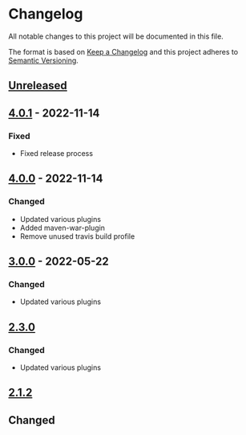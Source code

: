 # Changelog

All notable changes to this project will be documented in this file.

The format is based on [Keep a Changelog](https://keepachangelog.com/en/1.0.0/)
and this project adheres to [Semantic Versioning](https://semver.org/spec/v2.0.0.html).

## [Unreleased]

## [4.0.1] - 2022-11-14
### Fixed
- Fixed release process

## [4.0.0] - 2022-11-14
### Changed
- Updated various plugins
- Added maven-war-plugin
- Remove unused travis build profile

## [3.0.0] - 2022-05-22
### Changed
- Updated various plugins

## [2.3.0]
### Changed
- Updated various plugins

## [2.1.2]

## Changed

[Unreleased]: https://github.com/cucumber/cucumber-parent/compare/v4.0.1...main
[4.0.1]: https://github.com/cucumber/cucumber-parent/compare/v4.0.0...main
[4.0.0]: https://github.com/cucumber/cucumber-parent/compare/v3.0.0...main
[3.0.0]: https://github.com/cucumber/cucumber-parent/compare/v3.0.0...v2.3.0
[2.3.0]: https://github.com/cucumber/cucumber-parent/compare/v2.3.0...v2.1.2
[2.1.2]: https://github.com/cucumber/cucumber-parent/compare/v2.3.0...v2.1.2
